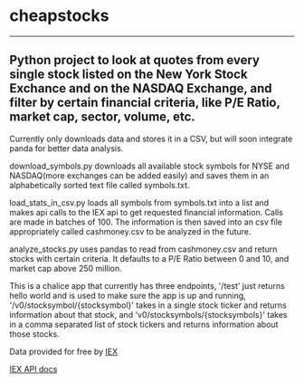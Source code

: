 # cheapstocks
---

Python project to look at quotes from every single stock listed on the New York Stock Exchance and on the NASDAQ Exchange, and filter by certain financial criteria, like P/E Ratio, market cap, sector, volume, etc.
---
Currently only downloads data and stores it in a CSV, but will soon integrate panda for better data analysis. 

download_symbols.py downloads all available stock symbols for NYSE and NASDAQ(more exchanges can be added easily) and saves them in an alphabetically sorted text file called symbols.txt.

load_stats_in_csv.py loads all symbols from symbols.txt into a list and makes api calls to the IEX api to get requested financial information. Calls are made in batches of 100. The information is then saved into an csv file appropriately called cashmoney.csv to be analyzed in the future. 

analyze_stocks.py uses pandas to read from cashmoney.csv and return stocks with certain criteria. It defaults to a P/E Ratio between 0 and 10, and market cap above 250 million. 

This is a chalice app that currently has three endpoints, '/test' just returns hello world and is used to make sure the app is up and running, '/v0/stocksymbol/{stocksymbol}' takes in a single stock ticker and returns information about that stock, and 'v0/stocksymbols/{stocksymbols}' takes in a comma separated list of stock tickers and returns information about those stocks.

Data provided for free by [IEX](https://iextrading.com/developer)

[IEX API docs](https://iextrading.com/developer/docs/)

